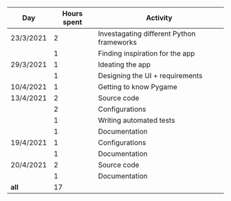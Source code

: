 | **Day**   | **Hours spent** | **Activity**                              |
|-----------|-----------------|-------------------------------------------|
| 23/3/2021 | 2               | Investagating different Python frameworks |
|           | 1               | Finding inspiration for the app           |
| 29/3/2021 | 1               | Ideating the app                          |
|           | 1               | Designing the UI + requirements           |
| 10/4/2021 | 1               | Getting to know Pygame                    |
| 13/4/2021 | 2               | Source code                               |
|           | 2               | Configurations                            |
|           | 1               | Writing automated tests                   |
|           | 1               | Documentation                             |
| 19/4/2021 | 1               | Configurations                            |
|           | 1               | Documentation                             |
| 20/4/2021 | 2               | Source code                               |
|           | 1               | Documentation                             |
|  **all**  | 17              |                                           |
